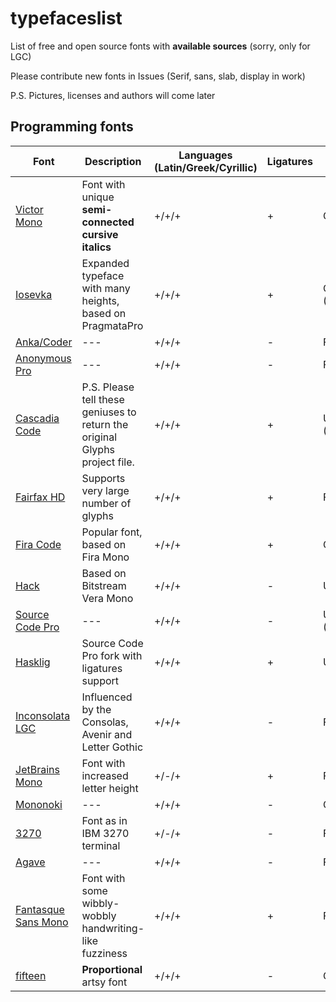 # typefaceslist
List of free and open source fonts with **available sources** (sorry, only for LGC)

Please contribute new fonts in Issues (Serif, sans, slab, display in work)

P.S. Pictures, licenses and authors will come later

Programming fonts
----------

| Font | Description | Languages (Latin/Greek/Cyrillic) | Ligatures | Font editor | Zero |
| --- | --- | --- | --- | --- | --- |
| [Victor Mono](https://rubjo.github.io/victor-mono/) | Font with unique **semi-connected cursive italics** | +/+/+ | + | Glyphs | Dotted |
| [Iosevka](https://typeof.net/Iosevka/) | Expanded typeface with many heights, based on PragmataPro | +/+/+ | + | Code (JS(?)) | Both |
| [Anka/Coder](https://github.com/loafer-mka/anka-coder-fonts) | --- | +/+/+ | - | FontForge | Slashed |
| [Anonymous Pro](https://www.marksimonson.com/fonts/view/anonymous-pro) | --- | +/+/+ | - | Fontlab | Slashed |
| [Cascadia Code](https://github.com/microsoft/cascadia-code) | P.S. Please tell these geniuses to return the original Glyphs project file. | +/+/+ | + | UFO (Glyphs) | Dotted |
| [Fairfax HD](http://www.kreativekorp.com/software/fonts/fairfaxhd.shtml) | Supports very large number of glyphs | +/+/+ | + | FontForge | Slashed |
| [Fira Code](https://github.com/tonsky/FiraCode) | Popular font, based on Fira Mono | +/+/+ | + | Glyphs | Both |
| [Hack](https://sourcefoundry.org/hack/) | Based on Bitstream Vera Mono | +/+/+ | - | UFO | Dotted |
| [Source Code Pro](https://github.com/adobe-fonts/source-code-pro) | --- | +/+/+ | - | UFO (Robofont) | Dotted |
| [Hasklig](https://github.com/i-tu/Hasklig) | Source Code Pro fork with ligatures support | +/+/+ | + | UFO | Dotted |
| [Inconsolata LGC](https://github.com/MihailJP/Inconsolata-LGC) | Influenced by the Consolas, Avenir and Letter Gothic | +/+/+ | - | FontForge | Slashed |
| [JetBrains Mono](https://www.jetbrains.com/lp/mono/) | Font with increased letter height | +/-/+ | + | Fontlab | Dotted |
| [Mononoki](https://github.com/madmalik/mononoki) | --- | +/+/+ | - | Glyphs | Slashed |
| [3270](https://github.com/rbanffy/3270font) | Font as in IBM 3270 terminal | +/-/+ | - | FontForge | Dotted |
| [Agave](https://github.com/agarick/agave) | --- | +/+/+ | - | FontForge | Dotted |
| [Fantasque Sans Mono](https://github.com/belluzj/fantasque-sans) | Font with some wibbly-wobbly handwriting-like fuzziness | +/+/+ | + | FontForge | Slashed |
| [fifteen](https://burodepeper.github.io/fifteen/) | **Proportional** artsy font | +/+/+ | - | Glyphs | Slashed |
